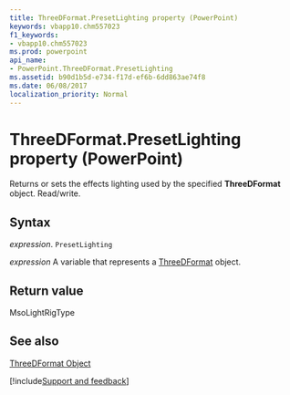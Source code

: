 ```yaml
---
title: ThreeDFormat.PresetLighting property (PowerPoint)
keywords: vbapp10.chm557023
f1_keywords:
- vbapp10.chm557023
ms.prod: powerpoint
api_name:
- PowerPoint.ThreeDFormat.PresetLighting
ms.assetid: b90d1b5d-e734-f17d-ef6b-6dd863ae74f8
ms.date: 06/08/2017
localization_priority: Normal
---
```



# ThreeDFormat.PresetLighting property (PowerPoint)

Returns or sets the effects lighting used by the specified  **ThreeDFormat** object. Read/write.


## Syntax

_expression_. `PresetLighting`

_expression_ A variable that represents a [ThreeDFormat](PowerPoint.ThreeDFormat.md) object.


## Return value

MsoLightRigType


## See also


[ThreeDFormat Object](PowerPoint.ThreeDFormat.md)

[!include[Support and feedback](~/includes/feedback-boilerplate.md)]